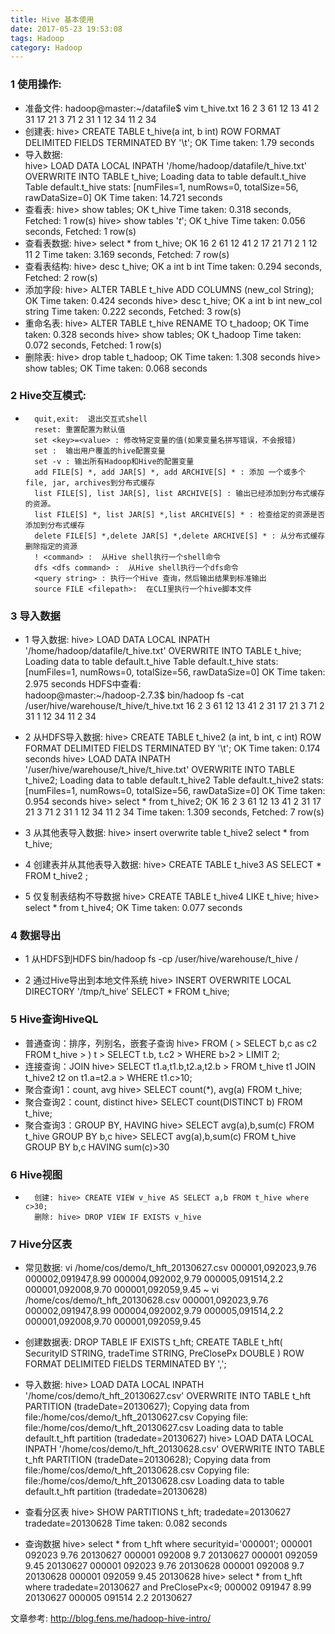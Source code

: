 ```yaml
---
title: Hive 基本使用
date: 2017-05-23 19:53:08 
tags: Hadoop
category: Hadoop
---
```

### 1 使用操作: 
+ 准备文件: 
		hadoop@master:~/datafile$ vim t_hive.txt
		16	2	3
		61	12	13
		41	2	31
		17	21	3
		71	2	31
		1	12	34
		11	2	34
+ 创建表: 
		hive> CREATE TABLE t_hive(a int, b int) ROW FORMAT DELIMITED FIELDS TERMINATED BY '\t';
		OK
		Time taken: 1.79 seconds
+ 导入数据: 		
		hive> LOAD DATA LOCAL INPATH '/home/hadoop/datafile/t_hive.txt' OVERWRITE INTO TABLE t_hive;
		Loading data to table default.t_hive
		Table default.t_hive stats: [numFiles=1, numRows=0, totalSize=56, rawDataSize=0]
		OK
		Time taken: 14.721 seconds
+ 查看表: 
		hive> show tables;
		OK
		t_hive
		Time taken: 0.318 seconds, Fetched: 1 row(s)
		hive> show tables '*t*';
		OK
		t_hive
		Time taken: 0.056 seconds, Fetched: 1 row(s)
+ 查看表数据: 
		hive> select * from t_hive;
		OK
		16      2
		61      12
		41      2
		17      21
		71      2
		1       12
		11      2
		Time taken: 3.169 seconds, Fetched: 7 row(s)
+ 查看表结构: 
		hive> desc t_hive;
		OK
		a                       int
		b                       int
		Time taken: 0.294 seconds, Fetched: 2 row(s)
+ 添加字段: 
		hive> ALTER TABLE t_hive ADD COLUMNS (new_col String);
		OK
		Time taken: 0.424 seconds
		hive> desc t_hive;
		OK
		a                       int
		b                       int
		new_col                 string
		Time taken: 0.222 seconds, Fetched: 3 row(s)
+ 重命名表: 
		hive> ALTER TABLE t_hive RENAME TO t_hadoop;
		OK
		Time taken: 0.328 seconds
		hive> show tables;
		OK
		t_hadoop
		Time taken: 0.072 seconds, Fetched: 1 row(s)
+ 删除表: 
		hive> drop table t_hadoop;
		OK
		Time taken: 1.308 seconds
		hive> show tables;
		OK
		Time taken: 0.068 seconds
### 2 Hive交互模式:
+ 
		quit,exit:  退出交互式shell
		reset: 重置配置为默认值
		set <key>=<value> : 修改特定变量的值(如果变量名拼写错误，不会报错)
		set :  输出用户覆盖的hive配置变量
		set -v : 输出所有Hadoop和Hive的配置变量
		add FILE[S] *, add JAR[S] *, add ARCHIVE[S] * : 添加 一个或多个 file, jar, archives到分布式缓存
		list FILE[S], list JAR[S], list ARCHIVE[S] : 输出已经添加到分布式缓存的资源。
		list FILE[S] *, list JAR[S] *,list ARCHIVE[S] * : 检查给定的资源是否添加到分布式缓存
		delete FILE[S] *,delete JAR[S] *,delete ARCHIVE[S] * : 从分布式缓存删除指定的资源
		! <command> :  从Hive shell执行一个shell命令
		dfs <dfs command> :  从Hive shell执行一个dfs命令
		<query string> : 执行一个Hive 查询，然后输出结果到标准输出
		source FILE <filepath>:  在CLI里执行一个hive脚本文件

### 3 导入数据
+ 1 导入数据: 
		hive> LOAD DATA LOCAL INPATH '/home/hadoop/datafile/t_hive.txt' OVERWRITE INTO TABLE t_hive;
		Loading data to table default.t_hive
		Table default.t_hive stats: [numFiles=1, numRows=0, totalSize=56, rawDataSize=0]
		OK
		Time taken: 2.975 seconds
		HDFS中查看: 		
		hadoop@master:~/hadoop-2.7.3$ bin/hadoop fs -cat /user/hive/warehouse/t_hive/t_hive.txt
		16      2       3
		61      12      13
		41      2       31
		17      21      3
		71      2       31
		1       12      34
		11      2       34

+ 2 从HDFS导入数据: 
		hive> CREATE TABLE t_hive2 (a int, b int, c int) ROW FORMAT DELIMITED FIELDS TERMINATED BY '\t';
		OK
		Time taken: 0.174 seconds
		hive> LOAD DATA INPATH '/user/hive/warehouse/t_hive/t_hive.txt' OVERWRITE INTO TABLE t_hive2;
		Loading data to table default.t_hive2
		Table default.t_hive2 stats: [numFiles=1, numRows=0, totalSize=56, rawDataSize=0]
		OK
		Time taken: 0.954 seconds
		hive> select * from t_hive2;
		OK
		16      2       3
		61      12      13
		41      2       31
		17      21      3
		71      2       31
		1       12      34
		11      2       34
		Time taken: 1.309 seconds, Fetched: 7 row(s)
+ 3 从其他表导入数据:
		hive> insert overwrite table t_hive2 select * from t_hive;

+ 4 创建表并从其他表导入数据:
		hive> CREATE TABLE t_hive3 AS SELECT * FROM t_hive2 ;

+ 5 仅复制表结构不导数据
		hive> CREATE TABLE t_hive4 LIKE t_hive;
		hive> select * from t_hive4;
		OK
		Time taken: 0.077 seconds

### 4 数据导出
+ 1 从HDFS到HDFS 
	bin/hadoop fs -cp /user/hive/warehouse/t_hive /

+ 2 通过Hive导出到本地文件系统
	hive> INSERT OVERWRITE LOCAL DIRECTORY '/tmp/t_hive' SELECT * FROM t_hive;
	
### 5 Hive查询HiveQL
+ 普通查询：排序，列别名，嵌套子查询
		hive> FROM (
			>   SELECT b,c as c2 FROM t_hive
			> ) t
			> SELECT t.b, t.c2
			> WHERE b>2
			> LIMIT 2;
+ 连接查询：JOIN
		hive> SELECT t1.a,t1.b,t2.a,t2.b
			> FROM t_hive t1 JOIN t_hive2 t2 on t1.a=t2.a
			> WHERE t1.c>10;
+ 聚合查询1：count, avg
		hive> SELECT count(*), avg(a) FROM t_hive;
+ 聚合查询2：count, distinct
		hive> SELECT count(DISTINCT b) FROM t_hive;
+ 聚合查询3：GROUP BY, HAVING
		hive> SELECT avg(a),b,sum(c) FROM t_hive GROUP BY b,c
		hive> SELECT avg(a),b,sum(c) FROM t_hive GROUP BY b,c HAVING sum(c)>30
### 6 Hive视图
+ 
		创建: hive> CREATE VIEW v_hive AS SELECT a,b FROM t_hive where c>30;
		删除: hive> DROP VIEW IF EXISTS v_hive
### 7 Hive分区表
+ 常见数据:
		vi /home/cos/demo/t_hft_20130627.csv
		000001,092023,9.76
		000002,091947,8.99
		000004,092002,9.79
		000005,091514,2.2
		000001,092008,9.70
		000001,092059,9.45
		~ vi /home/cos/demo/t_hft_20130628.csv
		000001,092023,9.76
		000002,091947,8.99
		000004,092002,9.79
		000005,091514,2.2
		000001,092008,9.70
		000001,092059,9.45
		
+ 创建数据表: 
		DROP TABLE IF EXISTS t_hft;
		CREATE TABLE t_hft(
		SecurityID STRING,
		tradeTime STRING,
		PreClosePx DOUBLE
		) ROW FORMAT DELIMITED FIELDS TERMINATED BY ',';

+ 导入数据: 
		hive> LOAD DATA LOCAL INPATH '/home/cos/demo/t_hft_20130627.csv' OVERWRITE INTO TABLE t_hft PARTITION (tradeDate=20130627);
		Copying data from file:/home/cos/demo/t_hft_20130627.csv
		Copying file: file:/home/cos/demo/t_hft_20130627.csv
		Loading data to table default.t_hft partition (tradedate=20130627)
		hive> LOAD DATA LOCAL INPATH '/home/cos/demo/t_hft_20130628.csv' OVERWRITE INTO TABLE t_hft PARTITION (tradeDate=20130628);
		Copying data from file:/home/cos/demo/t_hft_20130628.csv
		Copying file: file:/home/cos/demo/t_hft_20130628.csv
		Loading data to table default.t_hft partition (tradedate=20130628)

+ 查看分区表
		hive> SHOW PARTITIONS t_hft;
		tradedate=20130627
		tradedate=20130628
		Time taken: 0.082 seconds
+ 查询数据
		hive> select * from t_hft where securityid='000001';
		000001  092023  9.76    20130627
		000001  092008  9.7     20130627
		000001  092059  9.45    20130627
		000001  092023  9.76    20130628
		000001  092008  9.7     20130628
		000001  092059  9.45    20130628
		hive> select * from t_hft where tradedate=20130627 and PreClosePx<9;
		000002  091947  8.99    20130627
		000005  091514  2.2     20130627
		
文章参考: 
http://blog.fens.me/hadoop-hive-intro/
